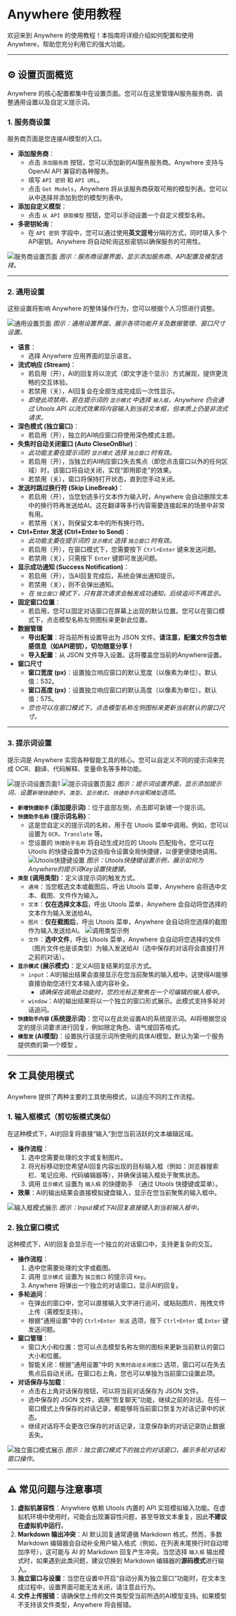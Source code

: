 # Anywhere 使用教程

欢迎来到 Anywhere 的使用教程！本指南将详细介绍如何配置和使用 Anywhere，帮助您充分利用它的强大功能。

---

## ⚙️ 设置页面概览

Anywhere 的核心配置都集中在设置页面。您可以在这里管理AI服务服务商、调整通用设置以及自定义提示词。

### 1. 服务商设置

服务商页面是您连接AI模型的入口。

*   **添加服务商**：
    *   点击 `添加服务商` 按钮，您可以添加新的AI服务服务商。Anywhere 支持与 OpenAI API 兼容的各种服务。
    *   填写 `API 密钥` 和 `API URL`。
    *   点击 `Get Models`，Anywhere 将从该服务商获取可用的模型列表。您可以从中选择并添加到您的模型列表中。
*   **添加自定义模型**：
    *   点击 `从 API 获取模型` 按钮，您可以手动设置一个自定义模型名称。
*   **多密钥轮询**：
    *   在 `API 密钥` 字段中，您可以通过使用**英文逗号**分隔的方式，同时填入多个API密钥。Anywhere 将自动轮询这些密钥以确保服务的可用性。

![服务商设置页面](image/s2.png)
*图示：服务商设置界面，显示添加服务商、API配置及模型选择。*

---

### 2. 通用设置

这些设置将影响 Anywhere 的整体操作行为，您可以根据个人习惯进行调整。

![通用设置页面](image/s3.png)
*图示：通用设置界面，展示各项功能开关及数据管理、窗口尺寸设置。*

*   **语言**：
    *   选择 Anywhere 应用界面的显示语言。
*   **流式响应 (Stream)**：
    *   若启用（开），AI的回复将以流式（即文字逐个显示）方式展现，提供更流畅的交互体验。
    *   若禁用（关），AI回复会在全部生成完成后一次性显示。
    *   *即使此项禁用，若在提示词的 `显示模式` 中选择 `输入框`，Anywhere 仍会通过 Utools API 以流式效果将内容输入到当前文本框，但本质上仍是非流式请求。*
*   **深色模式 (独立窗口)**：
    *   若启用（开），独立的AI响应窗口将使用深色模式主题。
*   **失焦时自动关闭窗口 (Auto CloseOnBlur)**：
    *   *此功能主要在提示词的 `显示模式` 选择 `独立窗口` 时有效。*
    *   若启用（开），当独立的AI响应窗口失去焦点（即您点击窗口以外的任何区域）时，该窗口将自动关闭，实现“即用即走”的效果。
    *   若禁用（关），窗口将保持打开状态，直到您手动关闭。
*   **发送时跳过换行符 (Skip LineBreak)**：
    *   若启用（开），当您划选多行文本作为输入时，Anywhere 会自动删除文本中的换行符再发送给AI。这在翻译等多行内容需要连接起来的场景中非常有用。
    *   若禁用（关），则保留文本中的所有换行符。
*   **Ctrl+Enter 发送 (Ctrl+Enter to Send)**：
    *   *此功能主要在提示词的 `显示模式` 选择 `独立窗口` 时有效。*
    *   若启用（开），在窗口模式下，您需要按下 `Ctrl+Enter` 键来发送问题。
    *   若禁用（关），只需按下 `Enter` 键即可发送问题。
*   **显示成功通知 (Success Notification)**：
    *   若启用（开），当AI回复完成后，系统会弹出通知提示。
    *   若禁用（关），则不会弹出通知。
    *   *在 `独立窗口` 模式下，只有首次请求会触发成功通知，后续追问不再显示。*
*   **固定窗口位置**：
    *   若启用，您可以固定对话窗口在屏幕上出现的默认位置。您可以在窗口模式下，点击模型名称左侧图标来更新此位置。
*   **数据管理**
    *   **导出配置**：将当前所有设置导出为 JSON 文件。**请注意，配置文件包含敏感信息（如API密钥），切勿随意分享！**
    *   **导入配置**：从 JSON 文件导入设置。这将覆盖您当前的Anywhere设置。
*   **窗口尺寸**
    *   **窗口宽度 (px)**：设置独立响应窗口的默认宽度（以像素为单位）。默认值：532。
    *   **窗口高度 (px)**：设置独立响应窗口的默认高度（以像素为单位）。默认值：575。
    *   *您也可以在窗口模式下，点击模型名称左侧图标来更新当前默认的窗口尺寸。*

---

### 3. 提示词设置

提示词是 Anywhere 实现各种智能工具的核心。您可以自定义不同的提示词来完成 OCR、翻译、代码解释、变量命名等多种功能。

![提示词设置页面1](image/s0.png)
![提示词设置页面2](image/s1.png)
*图示：提示词设置界面，显示添加提示词、设置`新增快捷助手`、`类型`、`显示模式`、`快捷助手内容`和`模型`选项。*

*   **`新增快捷助手` (添加提示词)**：位于底部左侧，点击即可新建一个提示词。
*   **`快捷助手名称` (提示词名称)**：
    *   这是您自定义的提示词的名称，用于在 Utools 菜单中调用。例如，您可以设置为 `OCR`、`Translate` 等。
    *   您设置的 `快捷助手名称` 将自动生成对应的 Utools 匹配指令。您可以在 Utools 的快捷设置中为这些指令设置全局快捷键，以便更便捷地调用。
    ![Utools快捷键设置](image/t5.png)
    *图示：Utools快捷键设置示例，展示如何为Anywhere的提示词Key设置快捷键。*
*   **`类型` (调用类型)**：定义该提示词的触发方式。
    *   `通用`：当您框选文本或截图后，呼出 Utools 菜单，Anywhere 会将选中文本、截图、文件作为输入。
    *   `文本`：**仅在选择文本后**，呼出 Utools 菜单，Anywhere 会自动将您选择的文本作为输入发送给AI。
    *   `图片`：**仅在截图后**，呼出 Utools 菜单，Anywhere 会自动将您选择的截图作为输入发送给AI。
    ![调用类型示例](image/t6.png)
    *   `文件`：**选中文件**，呼出 Utools 菜单，Anywhere 会自动将您选择的文件（图片文件也是该类型）为输入发送给AI（选中保存的对话将会直接打开之前的对话）。
*   **`显示模式` (展示模式)**：定义AI回复结果的显示方式。
    *   `input`：AI的输出结果会直接显示在您当前聚焦的输入框中。这使得AI能够直接协助您进行文本输入或内容补全。
        *   *请确保在调用此功能时，您的光标正聚焦在一个可编辑的输入框中。*
    *   `window`：AI的输出结果将以一个独立的窗口形式展示。此模式支持多轮对话追问。
*   **`快捷助手内容` (系统提示词)**：您可以在此处设置AI的系统提示词。AI将根据您设定的提示词要求进行回复，例如限定角色、语气或回答格式。
*   **`模型发` (AI模型)**：设置执行该提示词所使用的具体AI模型。默认为第一个服务提供商的第一个模型 。

---

## 🛠️ 工具使用模式

Anywhere 提供了两种主要的工具使用模式，以适应不同的工作流程。

### 1. 输入框模式（剪切板模式类似）

在这种模式下，AI的回复将直接“输入”到您当前活跃的文本编辑区域。

*   **操作流程**：
    1.  选中您需要处理的文字或复制图片。
    2.  将光标移动到您希望AI回复内容出现的目标输入框（例如：浏览器搜索栏、笔记应用、代码编辑器等），并确保该输入框处于聚焦状态。
    3.  调用 `显示模式` 设置为 `输入框` 的快捷助手 （通过 Utools 快捷键或菜单）。
*   **效果**：AI的输出结果会直接模拟键盘输入，显示在您当前聚焦的输入框中。

![输入框模式展示](image/t7.png)
*图示：Input模式下AI回复直接键入到当前输入框中。*

### 2. 独立窗口模式

这种模式下，AI的回复会显示在一个独立的对话窗口中，支持更复杂的交互。

*   **操作流程**：
    1.  选中您需要处理的文字或截图。
    2.  调用 `显示模式` 设置为 `独立窗口` 的提示词 `Key`。
    3.  Anywhere 将弹出一个独立的对话窗口，显示AI的回复。
*   **多轮追问**：
    *   在弹出的窗口中，您可以直接输入文字进行追问，或粘贴图片、拖拽文件上传（需模型支持）。
    *   根据“通用设置”中的 `Ctrl+Enter 发送` 选项，按下 `Ctrl+Enter` 或 `Enter` 键发送问题。
*   **窗口管理**：
    *   窗口大小和位置：您可以点击模型名称左侧的图标来更新当前默认的窗口大小和位置。
    *   智能关闭：根据“通用设置”中的 `失焦时自动关闭窗口` 选项，窗口可以在失去焦点后自动关闭。在窗口右上角，您也可以单独为当前窗口设置此项。
*   **对话保存与加载**：
    *   点击右上角对话保存按钮，可以将当前对话保存为 JSON 文件。
    *   选中保存的 JSON 文件，调用“恢复聊天”功能，继续之前的对话。在任一窗口模式上传保存的对话记录，都能够将当前窗口恢复为对话记录中的状态。
    *   继续对话将不会更改已保存的对话记录，注意保存新的对话记录防止数据丢失。

![独立窗口模式展示](image/t8.png)
*图示：独立窗口模式下的独立的对话窗口，展示多轮对话和窗口操作。*

---

## ⚠️ 常见问题与注意事项

1.  **虚拟机兼容性**：Anywhere 依赖 Utools 内置的 API 实现模拟输入功能。在虚拟机环境中使用时，可能会出现兼容性问题，甚至导致文本重复，因此**不建议在虚拟机中运行**。
2.  **Markdown 输出冲突**：AI 默认回复通常遵循 Markdown 格式。然而，多数 Markdown 编辑器会自动补全用户输入格式（例如，在列表末尾换行时自动增加序号），这可能与 AI 的 Markdown 回复产生冲突。当您选择 `输入框` 输出模式时，如果遇到此类问题，建议切换到 Markdown 编辑器的**源码模式**进行输入。
3.  **独立窗口与设置**：当您在设置中开启“自动分离为独立窗口”功能时，在文本生成过程中，设置界面可能无法关闭，请注意此行为。
4.  **文件上传报错**：请确保您上传的文件类型受当前所选的AI模型支持。如果模型不支持该文件类型，Anywhere 将会报错。